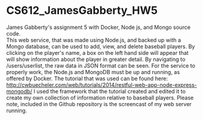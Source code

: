 # CS612_JamesGabberty_HW5
James Gabberty's assignment 5 with Docker, Node js, and Mongo source code.               
This web service, that was made using Node.js, and backed up with a Mongo database, can be used to add, view, and delete baseball players. By clicking on the player's name, a box on the left hand side will appear that will show information about the player in greater detail. By navigating to /users/userlist, the raw data in JSON format can be seen. For the service to properly work, the Node.js and MongoDB must be up and running, as offered by Docker. The tutorial that was used can be found here: http://cwbuecheler.com/web/tutorials/2014/restful-web-app-node-express-mongodb/
I used the framework that the tutorial created and edited it to create my own collection of information relative to baseball players. 
Please note, included in the Github repository is the screencast of my web server running. 
